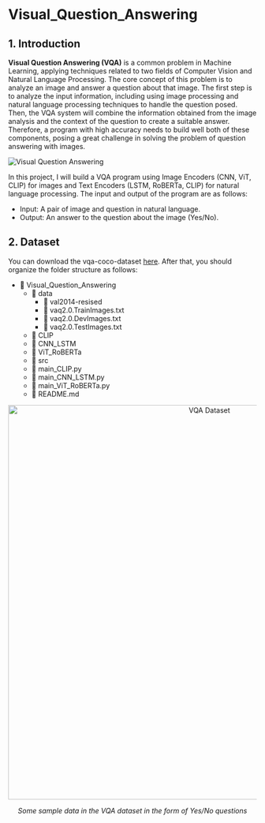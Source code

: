 # Visual_Question_Answering
## 1. Introduction
**Visual Question Answering (VQA)** is a common problem in Machine Learning, applying techniques related to two fields of Computer Vision and Natural Language Processing. The core concept of this problem is to analyze an image and answer a question about that image. The first step is to analyze the input information, including using image processing and natural language processing techniques to handle the question posed. Then, the VQA system will combine the information obtained from the image analysis and the context of the question to create a suitable answer. Therefore, a program with high accuracy needs to build well both of these components, posing a great challenge in solving the problem of question answering with images.

![Visual Question Answering](https://github.com/dinhquy-nguyen-1704/Visual_Question_Answering/assets/127675330/56ed3b61-b9ae-4ad8-9fa7-ed5e6f285bce)

In this project, I will build a VQA program using Image Encoders (CNN, ViT, CLIP) for images and Text Encoders (LSTM, RoBERTa, CLIP) for natural language processing. The input and output of the program are as follows: 
* Input: A pair of image and question in natural language.
* Output: An answer to the question about the image (Yes/No).

## 2. Dataset
You can download the vqa-coco-dataset [here](https://drive.google.com/file/d/1kc6XNqHZJg27KeBuoAoYj70_1rT92191/view). After that, you should organize the folder structure as follows:

- 📁 Visual_Question_Answering
  - 📁 data
    - 📂 val2014-resised
    - 📄 vaq2.0.TrainImages.txt
    - 📄 vaq2.0.DevImages.txt
    - 📄 vaq2.0.TestImages.txt
  - 📁 CLIP
  - 📁 CNN_LSTM
  - 📁 ViT_RoBERTa
  - 📁 src
  - 🐍 main_CLIP.py
  - 🐍 main_CNN_LSTM.py
  - 🐍 main_ViT_RoBERTa.py
  - 📄 README.md

<p align="center">
  <img width="800" alt="VQA Dataset" src="https://github.com/dinhquy-nguyen-1704/Visual_Question_Answering/assets/127675330/c7374e70-ea97-4c03-aaba-6e2157145c5f">
</p>
<p align="center">
  <em>Some sample data in the VQA dataset in the form of Yes/No questions</em>
</p>
